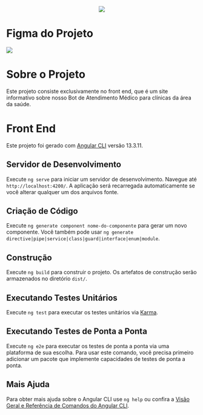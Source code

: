 <p align="center">
    <img src="https://skillicons.dev/icons?i=github,angular,nodejs,ts,html,css" />
</p>

# Figma do Projeto 
<p>
  <a href="https://www.figma.com/design/mI8nKhcoAbCsjKFlgEEC1L/IClinicBot?node-id=0-1">
    <img src="https://skillicons.dev/icons?i=figma" />
  </a>
</p>

# Sobre o Projeto
Este projeto consiste exclusivamente no front end, que é um site informativo sobre nosso Bot de Atendimento Médico para clínicas da área da saúde.

# Front End

Este projeto foi gerado com [Angular CLI](https://github.com/angular/angular-cli) versão 13.3.11.

## Servidor de Desenvolvimento

Execute `ng serve` para iniciar um servidor de desenvolvimento. Navegue até `http://localhost:4200/`. A aplicação será recarregada automaticamente se você alterar qualquer um dos arquivos fonte.

## Criação de Código

Execute `ng generate component nome-do-componente` para gerar um novo componente. Você também pode usar `ng generate directive|pipe|service|class|guard|interface|enum|module`.

## Construção

Execute `ng build` para construir o projeto. Os artefatos de construção serão armazenados no diretório `dist/`.

## Executando Testes Unitários

Execute `ng test` para executar os testes unitários via [Karma](https://karma-runner.github.io).

## Executando Testes de Ponta a Ponta

Execute `ng e2e` para executar os testes de ponta a ponta via uma plataforma de sua escolha. Para usar este comando, você precisa primeiro adicionar um pacote que implemente capacidades de testes de ponta a ponta.

## Mais Ajuda

Para obter mais ajuda sobre o Angular CLI use `ng help` ou confira a [Visão Geral e Referência de Comandos do Angular CLI](https://angular.io/cli).
